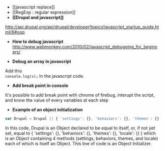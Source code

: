 * [[javascript replace]]
* [[RegExp : regular expression]]
* **[[Drupal and javascript]]**

http://api.drupal.org/api/drupal/developer!topics!javascript_startup_guide.html/6#oop

* **How to debug javascript**   
http://www.webmonkey.com/2010/02/javascript_debugging_for_beginners/


* **Debug an array in javascript**

Add this   
`console.log(s);`
In the javascript code. 


* **Add break point in console**

It's possible to add break point with chrome of firebug, interupt the script, and know the value of every variables at each step

* **Example of an object initialization**

```js
var Drupal = Drupal || { 'settings': {}, 'behaviors': {}, 'themes': {}, 'locale': {} };
```
In this code, Drupal is an Object declared to be equal to itself, or, if not yet set, equal to { 'settings': {}, 'behaviors': {}, 'themes': {}, 'locale': {} } which is an Object containing 4 methods (settings, behaviors, themes, and locale) each of which is itself an Object. This line of code is an Object Initializer.